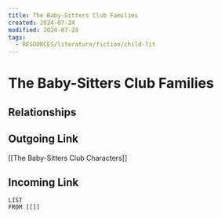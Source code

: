 ```yaml
---
title: The Baby-Sitters Club Families
created: 2024-07-24
modified: 2024-07-24
tags:
  - RESOURCES/literature/fiction/child-lit
---
```

# The Baby-Sitters Club Families
## Relationships

## Outgoing Link
[[The Baby-Sitters Club Characters]]
## Incoming Link
```dataview
LIST
FROM [[]]
```
